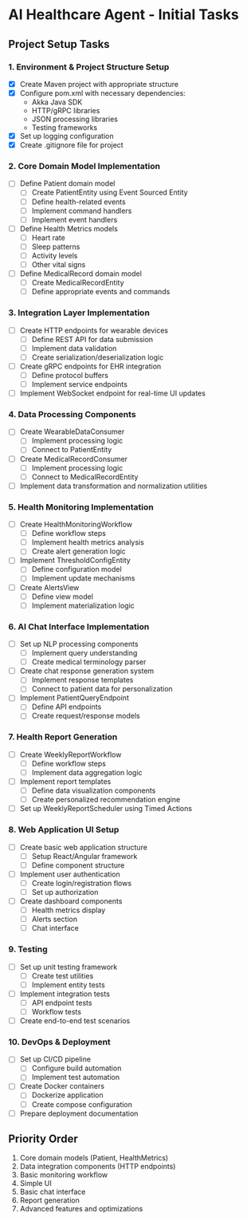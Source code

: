 # AI Healthcare Agent - Initial Tasks

## Project Setup Tasks

### 1. Environment & Project Structure Setup
- [x] Create Maven project with appropriate structure
- [x] Configure pom.xml with necessary dependencies:
    - Akka Java SDK
    - HTTP/gRPC libraries
    - JSON processing libraries
    - Testing frameworks
- [x] Set up logging configuration
- [x] Create .gitignore file for project

### 2. Core Domain Model Implementation
- [ ] Define Patient domain model
    - [ ] Create PatientEntity using Event Sourced Entity
    - [ ] Define health-related events
    - [ ] Implement command handlers
    - [ ] Implement event handlers
- [ ] Define Health Metrics models
    - [ ] Heart rate
    - [ ] Sleep patterns
    - [ ] Activity levels
    - [ ] Other vital signs
- [ ] Define MedicalRecord domain model
    - [ ] Create MedicalRecordEntity
    - [ ] Define appropriate events and commands

### 3. Integration Layer Implementation
- [ ] Create HTTP endpoints for wearable devices
    - [ ] Define REST API for data submission
    - [ ] Implement data validation
    - [ ] Create serialization/deserialization logic
- [ ] Create gRPC endpoints for EHR integration
    - [ ] Define protocol buffers
    - [ ] Implement service endpoints
- [ ] Implement WebSocket endpoint for real-time UI updates

### 4. Data Processing Components
- [ ] Create WearableDataConsumer
    - [ ] Implement processing logic
    - [ ] Connect to PatientEntity
- [ ] Create MedicalRecordConsumer
    - [ ] Implement processing logic
    - [ ] Connect to MedicalRecordEntity
- [ ] Implement data transformation and normalization utilities

### 5. Health Monitoring Implementation
- [ ] Create HealthMonitoringWorkflow
    - [ ] Define workflow steps
    - [ ] Implement health metrics analysis
    - [ ] Create alert generation logic
- [ ] Implement ThresholdConfigEntity
    - [ ] Define configuration model
    - [ ] Implement update mechanisms
- [ ] Create AlertsView
    - [ ] Define view model
    - [ ] Implement materialization logic

### 6. AI Chat Interface Implementation
- [ ] Set up NLP processing components
    - [ ] Implement query understanding
    - [ ] Create medical terminology parser
- [ ] Create chat response generation system
    - [ ] Implement response templates
    - [ ] Connect to patient data for personalization
- [ ] Implement PatientQueryEndpoint
    - [ ] Define API endpoints
    - [ ] Create request/response models

### 7. Health Report Generation
- [ ] Create WeeklyReportWorkflow
    - [ ] Define workflow steps
    - [ ] Implement data aggregation logic
- [ ] Implement report templates
    - [ ] Define data visualization components
    - [ ] Create personalized recommendation engine
- [ ] Set up WeeklyReportScheduler using Timed Actions

### 8. Web Application UI Setup
- [ ] Create basic web application structure
    - [ ] Setup React/Angular framework
    - [ ] Define component structure
- [ ] Implement user authentication
    - [ ] Create login/registration flows
    - [ ] Set up authorization
- [ ] Create dashboard components
    - [ ] Health metrics display
    - [ ] Alerts section
    - [ ] Chat interface

### 9. Testing
- [ ] Set up unit testing framework
    - [ ] Create test utilities
    - [ ] Implement entity tests
- [ ] Implement integration tests
    - [ ] API endpoint tests
    - [ ] Workflow tests
- [ ] Create end-to-end test scenarios

### 10. DevOps & Deployment
- [ ] Set up CI/CD pipeline
    - [ ] Configure build automation
    - [ ] Implement test automation
- [ ] Create Docker containers
    - [ ] Dockerize application
    - [ ] Create compose configuration
- [ ] Prepare deployment documentation

## Priority Order

1. Core domain models (Patient, HealthMetrics)
2. Data integration components (HTTP endpoints)
3. Basic monitoring workflow
4. Simple UI
5. Basic chat interface
6. Report generation
7. Advanced features and optimizations
